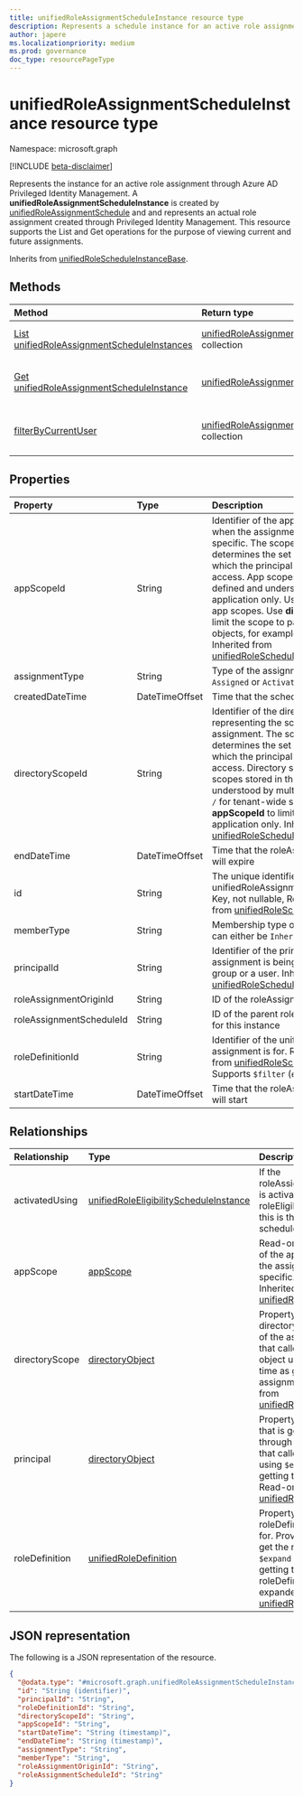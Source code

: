 ```yaml
---
title: unifiedRoleAssignmentScheduleInstance resource type
description: Represents a schedule instance for an active role assignment operations through Azure AD Privileged Identity Management.
author: japere
ms.localizationpriority: medium
ms.prod: governance
doc_type: resourcePageType
---
```


# unifiedRoleAssignmentScheduleInstance resource type

Namespace: microsoft.graph 

[!INCLUDE [beta-disclaimer](../../includes/beta-disclaimer.md)]

Represents the instance for an active role assignment through Azure AD Privileged Identity Management. A **unifiedRoleAssignmentScheduleInstance** is created by [unifiedRoleAssignmentSchedule](unifiedroleassignmentschedule.md) and and represents an actual role assignment created through Privileged Identity Management. This resource supports the List and Get operations for the purpose of viewing current and future assignments.

Inherits from [unifiedRoleScheduleInstanceBase](../resources/unifiedrolescheduleinstancebase.md).

## Methods

| Method                                                                                              | Return type                                                                                               | Description                                                                                                                                                                 |
| :-------------------------------------------------------------------------------------------------- | :-------------------------------------------------------------------------------------------------------- | :-------------------------------------------------------------------------------------------------------------------------------------------------------------------------- |
| [List unifiedRoleAssignmentScheduleInstances](../api/unifiedroleassignmentscheduleinstance-list.md) | [unifiedRoleAssignmentScheduleInstance](../resources/unifiedroleassignmentscheduleinstance.md) collection | Get a list of the [unifiedRoleAssignmentScheduleInstance](../resources/unifiedroleassignmentscheduleinstance.md) objects and their properties.                              |
| [Get unifiedRoleAssignmentScheduleInstance](../api/unifiedroleassignmentscheduleinstance-get.md)    | [unifiedRoleAssignmentScheduleInstance](../resources/unifiedroleassignmentscheduleinstance.md)            | Read the properties and relationships of an [unifiedRoleAssignmentScheduleInstance](../resources/unifiedroleassignmentscheduleinstance.md) object.                          |
| [filterByCurrentUser](../api/unifiedroleassignmentscheduleinstance-filterbycurrentuser.md)          | [unifiedRoleAssignmentScheduleInstance](../resources/unifiedroleassignmentscheduleinstance.md) collection | Get a list of the [unifiedRoleAssignmentScheduleInstance](../resources/unifiedRoleAssignmentScheduleInstance.md) objects and their properties granted to a particular user. |

## Properties

| Property                 | Type           | Description                                                                                                                                                                                                                                                                                                                                                                                                                                                                                                                        |
| :----------------------- | :------------- | :--------------------------------------------------------------------------------------------------------------------------------------------------------------------------------------------------------------------------------------------------------------------------------------------------------------------------------------------------------------------------------------------------------------------------------------------------------------------------------------------------------------------------------- |
| appScopeId               | String         | Identifier of the app-specific scope when the assignment scope is app-specific. The scope of an assignment determines the set of resources for which the principal has been granted access. App scopes are scopes that are defined and understood by this application only. Use `/` for tenant-wide app scopes. Use **directoryScopeId** to limit the scope to particular directory objects, for example, administrative units. Inherited from [unifiedRoleScheduleInstanceBase](../resources/unifiedrolescheduleinstancebase.md). |
| assignmentType           | String         | Type of the assignment. It can either be `Assigned` or `Activated`.                                                                                                                                                                                                                                                                                                                                                                                                                                                                |
| createdDateTime          | DateTimeOffset | Time that the schedule was created.                                                                                                                                                                                                                                                                                                                                                                                                                                                                                                |
| directoryScopeId         | String         | Identifier of the directory object representing the scope of the assignment. The scope of an assignment determines the set of resources for which the principal has been granted access. Directory scopes are shared scopes stored in the directory that are understood by multiple applications. Use `/` for tenant-wide scope. Use **appScopeId** to limit the scope to an application only. Inherited from [unifiedRoleScheduleInstanceBase](../resources/unifiedrolescheduleinstancebase.md)                                   |
| endDateTime              | DateTimeOffset | Time that the roleAssignmentInstance will expire                                                                                                                                                                                                                                                                                                                                                                                                                                                                                   |
| id                       | String         | The unique identifier for the unifiedRoleAssignmentScheduleInstance. Key, not nullable, Read-only. Inherited from [unifiedRoleScheduleInstanceBase](../resources/unifiedrolescheduleinstancebase.md)                                                                                                                                                                                                                                                                                                                               |
| memberType               | String         | Membership type of the assignment. It can either be `Inherited`, `Direct`, or `Group`.                                                                                                                                                                                                                                                                                                                                                                                                                                             |
| principalId              | String         | Identifier of the principal to which the assignment is being granted to. Can be a group or a user. Inherited from [unifiedRoleScheduleInstanceBase](../resources/unifiedrolescheduleinstancebase.md)                                                                                                                                                                                                                                                                                                                               |
| roleAssignmentOriginId   | String         | ID of the roleAssignment in the directory                                                                                                                                                                                                                                                                                                                                                                                                                                                                                          |
| roleAssignmentScheduleId | String         | ID of the parent roleAssignmentSchedule for this instance                                                                                                                                                                                                                                                                                                                                                                                                                                                                          |
| roleDefinitionId         | String         | Identifier of the unifiedRoleDefinition the assignment is for. Read only. Inherited from [unifiedRoleScheduleInstanceBase](../resources/unifiedrolescheduleinstancebase.md).  <br> Supports `$filter` (`eq`).                                                                                                                                                                                                                                                                                                                      |
| startDateTime            | DateTimeOffset | Time that the roleAssignmentInstance will start                                                                                                                                                                                                                                                                                                                                                                                                                                                                                    |

## Relationships

| Relationship   | Type                                                                                             | Description                                                                                                                                                                                                                                                                                                                    |
| :------------- | :----------------------------------------------------------------------------------------------- | :----------------------------------------------------------------------------------------------------------------------------------------------------------------------------------------------------------------------------------------------------------------------------------------------------------------------------- |
| activatedUsing | [unifiedRoleEligibilityScheduleInstance](../resources/unifiedroleeligibilityscheduleinstance.md) | If the roleAssignmentScheduleInstance is activated by a roleEligibilityScheduleRequest, this is the link to the related schedule instance.                                                                                                                                                                                     |
| appScope       | [appScope](../resources/appscope.md)                                                             | Read-only property with details of the app specific scope when the assignment scope is app specific. Containment entity. Inherited from [unifiedRoleScheduleInstanceBase](../resources/unifiedrolescheduleinstancebase.md)                                                                                                     |
| directoryScope | [directoryObject](../resources/directoryobject.md)                                               | Property referencing the directory object that is the scope of the assignment. Provided so that callers can get the directory object using `$expand` at the same time as getting the role assignment. Read-only. Inherited from [unifiedRoleScheduleInstanceBase](../resources/unifiedrolescheduleinstancebase.md)             |
| principal      | [directoryObject](../resources/directoryobject.md)                                               | Property referencing the principal that is getting a role assignment through the request. Provided so that callers can get the principal using `$expand` at the same time as getting the role assignment. Read-only. Inherited from [unifiedRoleScheduleInstanceBase](../resources/unifiedrolescheduleinstancebase.md)         |
| roleDefinition | [unifiedRoleDefinition](../resources/unifiedroledefinition.md)                                   | Property indicating the roleDefinition the assignment is for. Provided so that callers can get the role definition using `$expand` at the same time as getting the role assignment. roleDefinition.Id will be auto expanded. Inherited from [unifiedRoleScheduleInstanceBase](../resources/unifiedrolescheduleinstancebase.md) |

## JSON representation

The following is a JSON representation of the resource.

<!-- {
  "blockType": "resource",
  "keyProperty": "id",
  "@odata.type": "microsoft.graph.unifiedRoleAssignmentScheduleInstance",
  "baseType": "microsoft.graph.unifiedRoleScheduleInstanceBase",
  "openType": false
}
-->

```json
{
  "@odata.type": "#microsoft.graph.unifiedRoleAssignmentScheduleInstance",
  "id": "String (identifier)",
  "principalId": "String",
  "roleDefinitionId": "String",
  "directoryScopeId": "String",
  "appScopeId": "String",
  "startDateTime": "String (timestamp)",
  "endDateTime": "String (timestamp)",
  "assignmentType": "String",
  "memberType": "String",
  "roleAssignmentOriginId": "String",
  "roleAssignmentScheduleId": "String"
}
```

